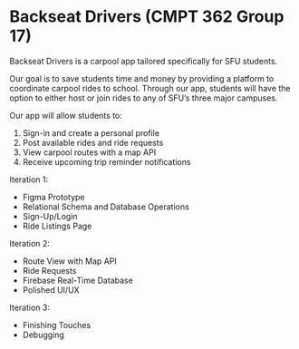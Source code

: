 # Backseat Drivers (CMPT 362 Group 17)
Backseat Drivers is a carpool app tailored specifically for SFU students. 

Our goal is to save students time and money by providing a platform to coordinate carpool rides to school. Through our app, students will have the option to either host or join rides to any of SFU’s three major campuses.

Our app will allow students to:
1. Sign-in and create a personal profile
2. Post available rides and ride requests
3. View carpool routes with a map API
4. Receive upcoming trip reminder notifications

Iteration 1:
- Figma Prototype
- Relational Schema and Database Operations 
- Sign-Up/Login
- Ride Listings Page

Iteration 2:
- Route View with Map API
- Ride Requests
- Firebase Real-Time Database
- Polished UI/UX

Iteration 3:
- Finishing Touches
- Debugging
